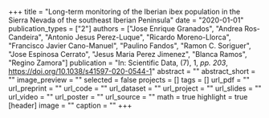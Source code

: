 +++
title = "Long-term monitoring of the Iberian ibex population in the Sierra Nevada of the southeast Iberian Peninsula"
date = "2020-01-01"
publication_types = ["2"]
authors = ["Jose Enrique Granados", "Andrea Ros-Candeira", "Antonio Jesus Perez-Luque", "Ricardo Moreno-Llorca", "Francisco Javier Cano-Manuel", "Paulino Fandos", "Ramon C. Soriguer", "Jose Espinosa Cerrato", "Jesus Maria Perez Jimenez", "Blanca Ramos", "Regino Zamora"]
publication = "In: Scientific Data, (7), 1, _pp. 203_, https://doi.org/10.1038/s41597-020-0544-1"
abstract = ""
abstract_short = ""
image_preview = ""
selected = false
projects = []
tags = []
url_pdf = ""
url_preprint = ""
url_code = ""
url_dataset = ""
url_project = ""
url_slides = ""
url_video = ""
url_poster = ""
url_source = ""
math = true
highlight = true
[header]
image = ""
caption = ""
+++
